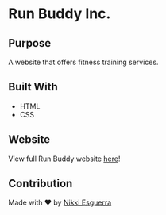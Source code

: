# Run Buddy Inc.

## Purpose
A website that offers fitness training services.

## Built With
* HTML
* CSS

## Website
View full Run Buddy website [here](https://desguerra.github.io/run-buddy/)!

## Contribution
Made with ❤️ by [Nikki Esguerra](https://desguerra.github.io/)